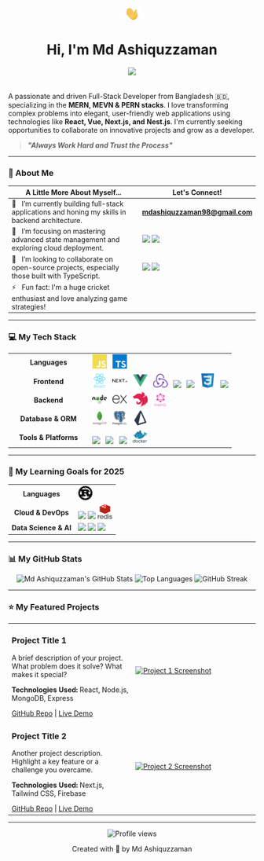 <div align="center">
  <img src="https://raw.githubusercontent.com/ABSphreak/ABSphreak/master/gifs/Hi.gif" width="30px">
  <h1><b>Hi, I'm Md Ashiquzzaman</b></h1>
  <a href="https://github.com/ashiq72/">
    <img src="https://readme-typing-svg.herokuapp.com?lines=Full-Stack+Software+Developer;MERN+Stack+Specialist;Next.js+&_Nest.js+Developer;Lifelong+Learner&center=true&width=500&height=50">
  </a>
</div>

<br>

A passionate and driven Full-Stack Developer from Bangladesh 🇧🇩, specializing in the **MERN, MEVN & PERN stacks**. I love transforming complex problems into elegant, user-friendly web applications using technologies like **React, Vue, Next.js, and Nest.js**. I'm currently seeking opportunities to collaborate on innovative projects and grow as a developer.

> ***"Always Work Hard and Trust the Process"***

---

### 🚀 About Me

| A Little More About Myself...                                                                                                                    | Let's Connect!                                                                                                                                                                                                                                                                                               |
| ------------------------------------------------------------------------------------------------------------------------------------------------ | ------------------------------------------------------------------------------------------------------------------------------------------------------------------------------------------------------------------------------------------------------------------------------------------------------------ |
| 🔭 &nbsp; I’m currently building full-stack applications and honing my skills in backend architecture.                                              | **mdashiquzzaman98@gmail.com** |
| 🌱 &nbsp; I’m focusing on mastering advanced state management and exploring cloud deployment.                                                     | <a href="https://www.linkedin.com/in/md-ashiquzzaman1" target="_blank"><img src="https://img.shields.io/badge/LinkedIn-0077B5?style=for-the-badge&logo=linkedin&logoColor=white" /></a> <a href="https://github.com/ashiq72" target="_blank"><img src="https://img.shields.io/badge/GitHub-181717?style=for-the-badge&logo=github&logoColor=white" /></a> |
| 👯 &nbsp; I’m looking to collaborate on open-source projects, especially those built with TypeScript.                                              | <a href="https://www.facebook.com/Ashik.ahmed72" target="_blank"><img src="https://img.shields.io/badge/Facebook-1877F2?style=for-the-badge&logo=facebook&logoColor=white" /></a> <a href="https://www.instagram.com/ashik.ahmed72" target="_blank"><img src="https://img.shields.io/badge/Instagram-E4405F?style=for-the-badge&logo=instagram&logoColor=white" /></a> |
| ⚡ &nbsp; Fun fact: I'm a huge cricket enthusiast and love analyzing game strategies!                                                              |                                                                                                                                                                                                                                                                                                              |

---

### 💻 My Tech Stack

<table width="100%">
  <tr>
    <td align="center" width="150px" valign="middle"><strong>Languages</strong></td>
    <td>
      <a href="https://www.javascript.com/" target="_blank"><img height="30" src="https://raw.githubusercontent.com/devicons/devicon/master/icons/javascript/javascript-plain.svg"></a>&nbsp;&nbsp;
      <a href="https://www.typescriptlang.org/" target="_blank"><img height="30" src="https://raw.githubusercontent.com/devicons/devicon/master/icons/typescript/typescript-original.svg"></a>
    </td>
  </tr>
  <tr>
    <td align="center" width="150px" valign="middle"><strong>Frontend</strong></td>
    <td>
      <a href="https://reactjs.org/" target="_blank"><img height="30" src="https://raw.githubusercontent.com/devicons/devicon/master/icons/react/react-original-wordmark.svg"></a>&nbsp;&nbsp;
      <a href="https://nextjs.org/" target="_blank"><img height="30" src="https://raw.githubusercontent.com/devicons/devicon/master/icons/nextjs/nextjs-original-wordmark.svg"></a>&nbsp;&nbsp;
      <a href="https://vuejs.org/" target="_blank"><img height="30" src="https://raw.githubusercontent.com/devicons/devicon/master/icons/vuejs/vuejs-original.svg"></a>&nbsp;&nbsp;
      <a href="https://redux.js.org" target="_blank"><img src="https://raw.githubusercontent.com/devicons/devicon/master/icons/redux/redux-original.svg" height="30"></a>&nbsp;&nbsp;
      <a href="https://pinia.vuejs.org/" target="_blank"><img src="https://pinia.vuejs.org/logo.svg" height="30"></a>&nbsp;&nbsp;
      <a href="https://www.w3schools.com/html/" target="_blank"><img height="30" src="https://www.vectorlogo.zone/logos/w3_html5/w3_html5-icon.svg"></a>&nbsp;&nbsp;
      <a href="https://www.w3schools.com/css/" target="_blank"><img height="30" src="https://raw.githubusercontent.com/devicons/devicon/master/icons/css3/css3-original.svg"></a>&nbsp;&nbsp;
      <a href="https://tailwindcss.com/" target="_blank"><img src="https://www.vectorlogo.zone/logos/tailwindcss/tailwindcss-icon.svg" height="30"/></a>
    </td>
  </tr>
  <tr>
    <td align="center" width="150px" valign="middle"><strong>Backend</strong></td>
    <td>
      <a href="https://nodejs.org/en/" target="_blank"><img height="30" src="https://raw.githubusercontent.com/devicons/devicon/master/icons/nodejs/nodejs-original-wordmark.svg"></a>&nbsp;&nbsp;
      <a href="https://expressjs.com" target="_blank"><img height="30" src="https://raw.githubusercontent.com/devicons/devicon/master/icons/express/express-original.svg"></a>&nbsp;&nbsp;
      <a href="https://nestjs.com/" target="_blank"><img height="30" src="https://raw.githubusercontent.com/devicons/devicon/master/icons/nestjs/nestjs-plain.svg"></a>&nbsp;&nbsp;
      <a href="https://graphql.org/" target="_blank"><img height="30" src="https://raw.githubusercontent.com/devicons/devicon/master/icons/graphql/graphql-plain-wordmark.svg"></a>
    </td>
  </tr>
  <tr>
    <td align="center" width="150px" valign="middle"><strong>Database & ORM</strong></td>
    <td>
      <a href="https://www.mongodb.com/" target="_blank"><img height="30" src="https://raw.githubusercontent.com/devicons/devicon/master/icons/mongodb/mongodb-original-wordmark.svg"></a>&nbsp;&nbsp;
      <a href="https://www.postgresql.org" target="_blank"><img height="30" src="https://raw.githubusercontent.com/devicons/devicon/master/icons/postgresql/postgresql-original-wordmark.svg"></a>&nbsp;&nbsp;
      <a href="https://www.prisma.io/" target="_blank"><img height="30" src="https://raw.githubusercontent.com/devicons/devicon/master/icons/prisma/prisma-original.svg"></a>
    </td>
  </tr>
  <tr>
    <td align="center" width="150px" valign="middle"><strong>Tools & Platforms</strong></td>
    <td>
      <a href="https://git-scm.com/" target="_blank"><img height="30" src="https://www.vectorlogo.zone/logos/git-scm/git-scm-icon.svg"></a>&nbsp;&nbsp;
      <a href="https://firebase.google.com/" target="_blank"><img height="30" src="https://www.vectorlogo.zone/logos/firebase/firebase-icon.svg"></a>&nbsp;&nbsp;
      <a href="https://heroku.com" target="_blank"><img src="https://www.vectorlogo.zone/logos/heroku/heroku-icon.svg" height="30"></a>&nbsp;&nbsp;
      <a href="https://www.docker.com/" target="_blank"><img height="30" src="https://raw.githubusercontent.com/devicons/devicon/master/icons/docker/docker-original-wordmark.svg"></a>
    </td>
  </tr>
</table>

---

### 🌱 My Learning Goals for 2025

<table>
  <tr>
    <td align="center"><strong>Languages</strong></td>
    <td>
      <a href="https://www.rust-lang.org" target="_blank"><img height="30" src="https://raw.githubusercontent.com/devicons/devicon/master/icons/rust/rust-plain.svg"></a>
    </td>
  </tr>
  <tr>
    <td align="center"><strong>Cloud & DevOps</strong></td>
    <td>
      <a href="https://aws.amazon.com/" target="_blank"><img height="30" src="https://www.vectorlogo.zone/logos/amazon_aws/amazon_aws-icon.svg"></a>
      <a href="https://cloud.google.com/" target="_blank"><img height="30" src="https://www.vectorlogo.zone/logos/google_cloud/google_cloud-icon.svg"></a>
      <a href="https://redis.io" target="_blank"><img height="30" src="https://raw.githubusercontent.com/devicons/devicon/master/icons/redis/redis-original-wordmark.svg"></a>
    </td>
  </tr>
  <tr>
    <td align="center"><strong>Data Science & AI</strong></td>
    <td>
      <a href="https://www.tensorflow.org/" target="_blank"><img height="30" src="https://www.vectorlogo.zone/logos/tensorflow/tensorflow-icon.svg"></a>
      <a href="https://pytorch.org/" target="_blank"><img height="30" src="https://www.vectorlogo.zone/logos/pytorch/pytorch-icon.svg"></a>
      <a href="https://opencv.org/" target="_blank"><img height="30" src="https://www.vectorlogo.zone/logos/opencv/opencv-icon.svg"></a>
    </td>
  </tr>
</table>

---

### 📊 My GitHub Stats

<p align="center">
  <img src="https://github-readme-stats.vercel.app/api?username=ashiq72&show_icons=true&theme=vision-friendly-dark&hide_border=true&count_private=true" alt="Md Ashiquzzaman's GitHub Stats" />
  <img src="https://github-readme-stats.vercel.app/api/top-langs/?username=ashiq72&layout=compact&theme=vision-friendly-dark&hide_border=true" alt="Top Languages" />
  <img src="https://streak-stats.demolab.com/?user=ashiq72&theme=vision-friendly-dark&hide_border=true" alt="GitHub Streak" />
</p>

---

### ⭐ My Featured Projects

<table>
  <tr>
    <td width="50%">
      <h3>Project Title 1</h3>
      <p>A brief description of your project. What problem does it solve? What makes it special?</p>
      <p><strong>Technologies Used:</strong> React, Node.js, MongoDB, Express</p>
      <a href="[LINK_TO_YOUR_PROJECT_REPO]" target="_blank">GitHub Repo</a> | 
      <a href="[LINK_TO_LIVE_DEMO]" target="_blank">Live Demo</a>
    </td>
    <td width="50%">
      <a href="[LINK_TO_LIVE_DEMO]" target="_blank">
        <img src="[LINK_TO_PROJECT_SCREENSHOT]" alt="Project 1 Screenshot" width="100%">
      </a>
    </td>
  </tr>
  <tr>
    <td width="50%">
      <h3>Project Title 2</h3>
      <p>Another project description. Highlight a key feature or a challenge you overcame.</p>
      <p><strong>Technologies Used:</strong> Next.js, Tailwind CSS, Firebase</p>
      <a href="[LINK_TO_YOUR_PROJECT_REPO]" target="_blank">GitHub Repo</a> | 
      <a href="[LINK_TO_LIVE_DEMO]" target="_blank">Live Demo</a>
    </td>
    <td width="50%">
       <a href="[LINK_TO_LIVE_DEMO]" target="_blank">
        <img src="[LINK_TO_PROJECT_SCREENSHOT]" alt="Project 2 Screenshot" width="100%">
      </a>
    </td>
  </tr>
</table>

---

<div align="center">
  <p>
    <img src="https://komarev.com/ghpvc/?username=ashiq72&label=Profile%20Views&color=0e75b6&style=flat-square" alt="Profile views" />
  </p>
  <p>Created with 🖤 by Md Ashiquzzaman</p>
</div>
